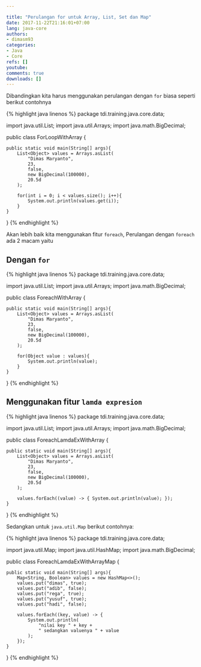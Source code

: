 ```yaml
---

title: "Perulangan for untuk Array, List, Set dan Map"
date: 2017-11-22T21:16:01+07:00
lang: java-core
authors:
- dimasm93
categories:
- Java
- Core
refs: []
youtube: 
comments: true
downloads: []
---
```


Dibandingkan kita harus menggunakan perulangan dengan `for` biasa seperti berikut contohnya

<!--more-->

{% highlight java linenos %}
package tdi.training.java.core.data;

import java.util.List;
import java.util.Arrays;
import java.math.BigDecimal;

public class ForLoopWithArray {

    public static void main(String[] args){
        List<Object> values = Arrays.asList(
            "Dimas Maryanto", 
            23, 
            false, 
            new BigDecimal(100000), 
            20.5d
        );

        for(int i = 0; i < values.size(); i++){
            System.out.println(values.get(i));
        }
    }
}
{% endhighlight %}

Akan lebih baik kita menggunakan fitur `foreach`, Perulangan dengan `foreach` ada 2 macam yaitu 

## Dengan `for`

{% highlight java linenos %}
package tdi.training.java.core.data;

import java.util.List;
import java.util.Arrays;
import java.math.BigDecimal;

public class ForeachWithArray {

    public static void main(String[] args){
        List<Object> values = Arrays.asList(
            "Dimas Maryanto", 
            23, 
            false, 
            new BigDecimal(100000), 
            20.5d
        );

        for(Object value : values){
            System.out.println(value);
        }
    }
}
{% endhighlight %}

## Menggunakan fitur `lamda expresion`

{% highlight java linenos %}
package tdi.training.java.core.data;

import java.util.List;
import java.util.Arrays;
import java.math.BigDecimal;

public class ForeachLamdaExWithArray {

    public static void main(String[] args){
        List<Object> values = Arrays.asList(
            "Dimas Maryanto", 
            23, 
            false, 
            new BigDecimal(100000), 
            20.5d
        );

        values.forEach((value) -> { System.out.println(value); });
    }
}
{% endhighlight %}

Sedangkan untuk `java.util.Map` berikut contohnya:

{% highlight java linenos %}
package tdi.training.java.core.data;

import java.util.Map;
import java.util.HashMap;
import java.math.BigDecimal;

public class ForeachLamdaExWithArrayMap {

    public static void main(String[] args){
        Map<String, Boolean> values = new HashMap<>();
        values.put("dimas", true);
        values.put("adib", false);
        values.put("rega", true);
        values.put("yusuf", true); 
        values.put("hadi", false);

        values.forEach((key, value) -> { 
            System.out.println(
                "nilai key " + key + 
                " sedangkan valuenya " + value
            ); 
        });
    }
}
{% endhighlight %}